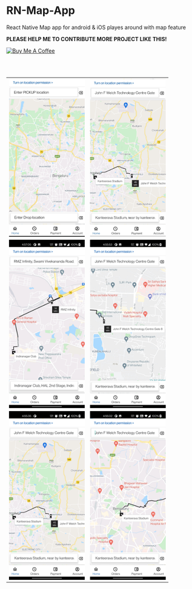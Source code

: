 # RN-Map-App
React Native Map app for android & iOS playes around with map feature



<b>PLEASE HELP ME TO CONTRIBUTE MORE PROJECT LIKE THIS!</b>

<a href="https://www.buymeacoffee.com/rizvanhawaldar" target="_blank"><img src="https://cdn.buymeacoffee.com/buttons/default-black.png" alt="Buy Me A Coffee" width=15% height=15%></a>
<br/><br/>

<br/>
<table>
  <tr>
    <td>
      <img src="/images/1__.jpg" width=200>
    </td>
    <td>
      <img src="/images/2.jpg" width=200>
    </td>
   </tr>
  <tr>
    <td>
      <img src="/images/6.jpg" width=200>
    </td>
    <td>
      <img src="/images/4.jpg" width=200>
    </td>
  </tr>
  <tr>
    <td>
      <img src="/images/3.jpg" width=200>
    </td>
    <td>
      <img src="/images/5.jpg" width=200>
    </td>
  </tr>
</table>



